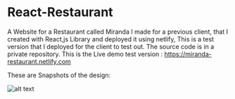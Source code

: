 # React-Restaurant
A Website for a Restaurant called Miranda I made for a previous client, that I created with React,js Library and deployed it using netlify, This is a test version that I deployed for the client to test out.
The source code is in a private repository.
This is the Live demo test version : https://miranda-restaurant.netlify.com

These are Snapshots of the design:

![alt text](xxx?raw=true)
